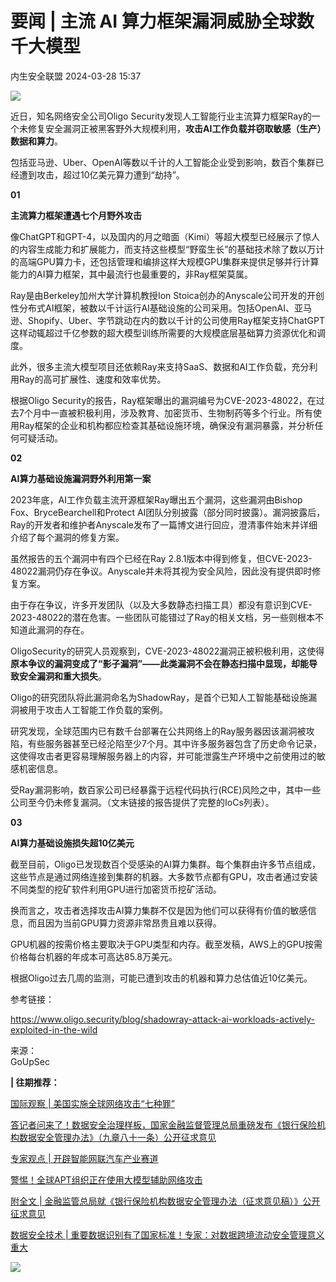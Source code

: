 #  要闻 | 主流 AI 算力框架漏洞威胁全球数千大模型   
 内生安全联盟   2024-03-28 15:37  
  
![](https://mmbiz.qpic.cn/mmbiz_gif/jRRfTC292pXDTPcN2ic8q5pNxt5QicZb6UD7ibeo5FQ6FX4dXgT0nCNLXCDTq5N4hGiaQ3OYT1xOH8S9gakDomB1JA/640?wx_fmt=gif&tp=webp&wxfrom=5&wx_lazy=1 "")  
  
  
近日，知名网络安全公司Oligo Security发现人工智能行业主流算力框架Ray的一个未修复安全漏洞正被黑客野外大规模利用，**攻击AI工作负载并窃取敏感（生产）数据和算力**。  
  
  
包括亚马逊、Uber、OpenAI等数以千计的人工智能企业受到影响，数百个集群已经遭到攻击，超过10亿美元算力遭到“劫持”。  
  
  
**01**  
  
**主流算力框架遭遇七个月野外攻击**  
  
像ChatGPT和GPT-4，以及国内的月之暗面（Kimi）等超大模型已经展示了惊人的内容生成能力和扩展能力，而支持这些模型“野蛮生长”的基础技术除了数以万计的高端GPU算力卡，还包括管理和编排这样大规模GPU集群来提供足够并行计算能力的AI算力框架，其中最流行也最重要的，非Ray框架莫属。  
  
  
Ray是由Berkeley加州大学计算机教授Ion Stoica创办的Anyscale公司开发的开创性分布式AI框架，被数以千计运行AI基础设施的公司采用。包括OpenAI、亚马逊、Shopify、Uber、字节跳动在内的数以千计的公司使用Ray框架支持ChatGPT这样动辄超过千亿参数的超大模型训练所需要的大规模底层基础算力资源优化和调度。  
  
  
此外，很多主流大模型项目还依赖Ray来支持SaaS、数据和AI工作负载，充分利用Ray的高可扩展性、速度和效率优势。  
  
  
根据Oligo Security的报告，Ray框架曝出的漏洞编号为CVE-2023-48022，在过去7个月中一直被积极利用，涉及教育、加密货币、生物制药等多个行业。所有使用Ray框架的企业和机构都应检查其基础设施环境，确保没有漏洞暴露，并分析任何可疑活动。  
  
  
**02**  
  
**AI算力基础设施漏洞野外利用第一案**  
  
2023年底，AI工作负载主流开源框架Ray曝出五个漏洞，这些漏洞由Bishop Fox、BryceBearchell和Protect AI团队分别披露（部分同时披露）。漏洞披露后，Ray的开发者和维护者Anyscale发布了一篇博文进行回应，澄清事件始末并详细介绍了每个漏洞的修复方案。  
  
  
虽然报告的五个漏洞中有四个已经在Ray 2.8.1版本中得到修复，但CVE-2023-48022漏洞仍存在争议。Anyscale并未将其视为安全风险，因此没有提供即时修复方案。  
  
  
由于存在争议，许多开发团队（以及大多数静态扫描工具）都没有意识到CVE-2023-48022的潜在危害。一些团队可能错过了Ray的相关文档，另一些则根本不知道此漏洞的存在。  
  
  
OligoSecurity的研究人员观察到，CVE-2023-48022漏洞正被积极利用，这使得**原本争议的漏洞变成了“影子漏洞”——此类漏洞不会在静态扫描中显现，却能导致安全漏洞和重大损失**。  
  
  
Oligo的研究团队将此漏洞命名为ShadowRay，是首个已知人工智能基础设施漏洞被用于攻击人工智能工作负载的案例。  
  
  
研究发现，全球范围内已有数千台部署在公共网络上的Ray服务器因该漏洞被攻陷，有些服务器甚至已经沦陷至少7个月。其中许多服务器包含了历史命令记录，这使得攻击者更容易理解服务器上的内容，并可能泄露生产环境中之前使用过的敏感机密信息。  
  
  
受Ray漏洞影响，数百家公司已经暴露于远程代码执行(RCE)风险之中，其中一些公司至今仍未修复漏洞。（文末链接的报告提供了完整的IoCs列表）。  
  
  
**03**  
  
**AI算力基础设施损失超10亿美元**  
  
截至目前，Oligo已发现数百个受感染的AI算力集群。每个集群由许多节点组成，这些节点是通过网络连接到集群的机器。大多数节点都有GPU，攻击者通过安装不同类型的挖矿软件利用GPU进行加密货币挖矿活动。  
  
  
换而言之，攻击者选择攻击AI算力集群不仅是因为他们可以获得有价值的敏感信息，而且因为当前GPU算力资源非常昂贵且难以获得。  
  
  
GPU机器的按需价格主要取决于GPU类型和内存。截至发稿，AWS上的GPU按需价格每台机器的年成本可高达85.8万美元。  
  
  
根据Oligo过去几周的监测，可能已遭到攻击的机器和算力总估值近10亿美元。  
  
  
参考链接：  
  
https://www.oligo.security/blog/shadowray-attack-ai-workloads-actively-exploited-in-the-wild  
  
  
来源：  
GoUpSec  
  
  
  
  
**| 往期推荐：**  
  
[国际观察 | 美国实施全球网络攻击“七种罪”](http://mp.weixin.qq.com/s?__biz=Mzg4MDU0NTQ4Mw==&mid=2247517603&idx=1&sn=f988a34d4e7863c7368cdcd43e63f981&chksm=cf715e07f806d7112dd3f28eb4443f30933ff1bdd2bf51b62c093e41762afe73f70c44954c23&scene=21#wechat_redirect)  
  
  
[答记者问来了！数据安全治理样板，国家金融监督管理总局重磅发布《银行保险机构数据安全管理办法》（九章八十一条）公开征求意见](http://mp.weixin.qq.com/s?__biz=Mzg4MDU0NTQ4Mw==&mid=2247517550&idx=1&sn=20b4f3b81b974ddb26c682b0920033c9&chksm=cf715ecaf806d7dcf21c9fcc6e3cd8b390f6af1d3eb2b9d54ffb732dce2ce7f2e24e6c96390a&scene=21#wechat_redirect)  
  
  
[专家观点 | 开辟智能网联汽车产业赛道](http://mp.weixin.qq.com/s?__biz=Mzg4MDU0NTQ4Mw==&mid=2247517524&idx=1&sn=9ec8e31cd601ee0984978416d15428c5&chksm=cf715ef0f806d7e618f7b11180f0c4ff438ed60a73ea1e2ac7e1e2d5bfb7be1a6f4d61c97659&scene=21#wechat_redirect)  
  
  
[警惕！全球APT组织正在使用大模型辅助网络攻击](http://mp.weixin.qq.com/s?__biz=Mzg4MDU0NTQ4Mw==&mid=2247517524&idx=2&sn=18b0297f27cff2423adc9f9834e7ec00&chksm=cf715ef0f806d7e65ffbd0b679a766a1dac1e2c09c1e3ea67460e9615cdd81474ef3df1fa069&scene=21#wechat_redirect)  
  
  
[附全文 | 金融监管总局就《银行保险机构数据安全管理办法（征求意见稿）》公开征求意见](http://mp.weixin.qq.com/s?__biz=Mzg4MDU0NTQ4Mw==&mid=2247517482&idx=1&sn=f17774e267517dbeb637f2951a2bc65a&chksm=cf715e8ef806d798afc7fe31017a0031af8bdd0f0da573f94e05e7d64b5e7dd3a064f8870ecc&scene=21#wechat_redirect)  
  
  
[数据安全技术 | 重要数据识别有了国家标准！专家：对数据跨境流动安全管理意义重大](http://mp.weixin.qq.com/s?__biz=Mzg4MDU0NTQ4Mw==&mid=2247517466&idx=1&sn=5c1619ff5206cfdb3c4d76ec58f853de&chksm=cf715ebef806d7a8412c17a2c5b95834f084820abffd8ca5cc6eb8e85fbff99ff6d6d6231a70&scene=21#wechat_redirect)  
  
  
![](https://mmbiz.qpic.cn/mmbiz_gif/jRRfTC292pXGqHBACsK1cVtpyTB5F8VFsEY3paWnfS3dichupP4OknoSrNN3c6YviaDsLwKnfHwj1OibB7lWFvbibQ/640?wx_fmt=gif&wxfrom=5&wx_lazy=1&tp=webp "")  
  
  
